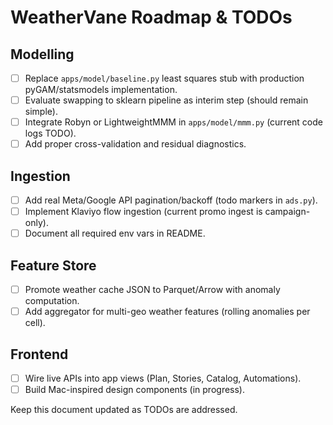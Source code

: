 # WeatherVane Roadmap & TODOs

## Modelling
- [ ] Replace `apps/model/baseline.py` least squares stub with production pyGAM/statsmodels implementation.
- [ ] Evaluate swapping to sklearn pipeline as interim step (should remain simple).
- [ ] Integrate Robyn or LightweightMMM in `apps/model/mmm.py` (current code logs TODO).
- [ ] Add proper cross-validation and residual diagnostics.

## Ingestion
- [ ] Add real Meta/Google API pagination/backoff (todo markers in `ads.py`).
- [ ] Implement Klaviyo flow ingestion (current promo ingest is campaign-only).
- [ ] Document all required env vars in README.

## Feature Store
- [ ] Promote weather cache JSON to Parquet/Arrow with anomaly computation.
- [ ] Add aggregator for multi-geo weather features (rolling anomalies per cell).

## Frontend
- [ ] Wire live APIs into app views (Plan, Stories, Catalog, Automations).
- [ ] Build Mac-inspired design components (in progress).

Keep this document updated as TODOs are addressed.
